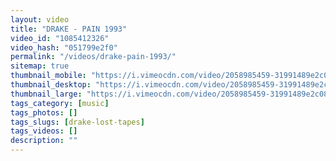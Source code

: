 ```yaml
---
layout: video
title: "DRAKE - PAIN 1993"
video_id: "1085412326"
video_hash: "051799e2f0"
permalink: "/videos/drake-pain-1993/"
sitemap: true
thumbnail_mobile: "https://i.vimeocdn.com/video/2058985459-31991489e2c0830140dbf3b0f2104bdea1d98bfc0e446fb19b4e7e2a53cee52d-d_640x360?&r=pad&region=us"
thumbnail_desktop: "https://i.vimeocdn.com/video/2058985459-31991489e2c0830140dbf3b0f2104bdea1d98bfc0e446fb19b4e7e2a53cee52d-d_960x540?&r=pad&region=us"
thumbnail_large: "https://i.vimeocdn.com/video/2058985459-31991489e2c0830140dbf3b0f2104bdea1d98bfc0e446fb19b4e7e2a53cee52d-d_1280x720?&r=pad&region=us"
tags_category: [music]
tags_photos: []
tags_slugs: [drake-lost-tapes]
tags_videos: []
description: ""
---
```

